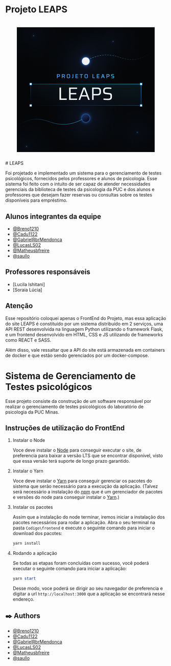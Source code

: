 # Projeto LEAPS
<h1 align="center">
    <img alt="Logo" src="src/images/LEAPS.png" />
    <br>
</h1>
# LEAPS

Foi projetado e implementado um sistema para o gerenciamento de testes psicológicos, fornecidos pelos professores e alunos de psicologia. Esse sistema foi feito com o intuito de ser capaz de atender necessidades gerenciais da biblioteca de testes da psicologia da PUC e dos alunos e professores que desejam fazer reservas ou consultas sobre os testes disponíveis para empréstimo.

## Alunos integrantes da equipe

- [@Breno1210](https://github.com/Breno1210)
- [@Cadu1122](https://github.com/Cadu1122)
- [@GabrielRbrMendonca](https://github.com/GabrielRbrMendonca)
- [@LucasLS02](https://github.com/LucasLS02)
- [@Matheusbfreire](https://github.com/Matheusbfreire)
- [@saullo](https://github.com/saullo)

## Professores responsáveis

- [Lucila Ishitani]
- [Soraia Lúcia]

## Atenção
Esse repositório coloquei apenas o FrontEnd do Projeto, mas essa aplicação do site LEAPS é constituído por um sistema distribuído em 2 serviços, uma API REST desenvolvida na linguagem Python utilizando o framework Flask, e um frontend desenvolvido em HTML, CSS e JS utilizando de frameworks como REACT e SASS.

Além disso, vale ressaltar que a API do site está armazenada em containers de docker e que estão sendo gerenciados por um docker-compose.

# Sistema de Gerenciamento de Testes psicológicos

Esse projeto consiste da construção de um software responsável por realizar o gerenciamento de testes psicológicos do laboratório de psicologia da PUC Minas.

## Instruções de utilização do FrontEnd

1. Instalar o Node

   Voce deve instalar o [Node](https://nodejs.org/en/download/) para conseguir executar o site, de preferencia para baixar a versão LTS que se encontrar disponível, visto que essa versão terá suporte de longo prazo garantido.

2. Instalar o Yarn

   Voce deve instalar o [Yarn](https://classic.yarnpkg.com/en/) para conseguir gerenciar os pacotes do sistema que serão necessário para a execução da aplicação. (Talvez será necessário a instalação do [npm](https://www.npmjs.com/package/npm) que é um gerenciador de pacotes e versões do node para conseguir instalar o [Yarn](https://classic.yarnpkg.com/en/).)

3. Instalar os pacotes

   Assim que a instalação do node terminar, iremos iniciar a instalação dos pacotes necessários para rodar a aplicação. Abra o seu terminal na pasta `Codigo\frontend` e execute o seguinte comando para iniciar o download dos pacotes:

   ```powershell
   yarn install
   ```

4. Rodando a aplicação

   Se todas as etapas foram concluídas com sucesso, você poderá executar o seguinte comando para iniciar a aplicação:

   ```powershell
   yarn start
   ```

   Desse modo, voce poderá se dirigir ao seu navegador de preferencia e digitar a url `http://localhost:3000` que a aplicação se encontrará nesse endereço.

## ✒️ Authors

- [@Breno1210](https://github.com/Breno1210)
- [@Cadu1122](https://github.com/Cadu1122)
- [@GabrielRbrMendonca](https://github.com/GabrielRbrMendonca)
- [@LucasLS02](https://github.com/LucasLS02)
- [@Matheusbfreire](https://github.com/Matheusbfreire)
- [@saullo](https://github.com/saullo)
